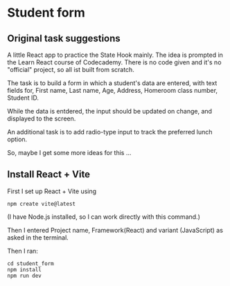 # Student form

## Original task suggestions

A little React app to practice the State Hook mainly. The idea is prompted in the Learn React course of Codecademy. There is no code given and it's no "official" project, so all ist built from scratch.

The task is to build a form in which a student's data are entered, with text fields for, First name, Last name, Age, Address, Homeroom class number, Student ID.

While the data is entdered, the input should be updated on change, and displayed to the screen.

An additional task is to add radio-type input to track the preferred lunch option.

So, maybe I get some more ideas for this ...

## Install React + Vite
First I set up React + Vite using

```
npm create vite@latest
```
(I have Node.js installed, so I can work directly with this command.)

Then I entered Project name, Framework(React) and variant (JavaScript) as asked in the terminal.

Then I ran:

```
cd student_form
npm install
npm run dev
```


